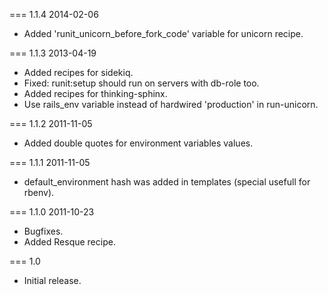 === 1.1.4 2014-02-06

  * Added 'runit_unicorn_before_fork_code' variable for unicorn recipe.

=== 1.1.3 2013-04-19

  * Added recipes for sidekiq.
  * Fixed: runit:setup should run on servers with db-role too.
  * Added recipes for thinking-sphinx.
  * Use rails_env variable instead of hardwired 'production' in run-unicorn.

=== 1.1.2 2011-11-05

  * Added double quotes for environment variables values.

=== 1.1.1 2011-11-05

  * default_environment hash was added in templates (special usefull for rbenv).

=== 1.1.0 2011-10-23

  * Bugfixes.
  * Added Resque recipe.

=== 1.0

  * Initial release.
